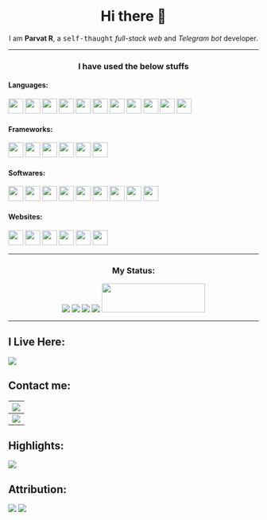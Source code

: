<h1 align=center>Hi there 👋</h1>
<div align=center>I am <b>Parvat R</b>, a <kbd>self-thaught</kbd> <em>full-stack web</em> and <em>Telegram bot</em> developer.</div>
<hr>

<h3 align=center>I have used the below stuffs</h3>

<!-- Uncomment if you want -->
<!-- ![Parvat-R Languases-Used](https://raw.githubusercontent.com/Parvat-R/parvat-r.github.io/main/Untitledlanguages-ik.svg) -->

<div>
  <h4>Languages:</h4>
  <img height="30px" src="https://shields.io/badge/PYTHON-black?logo=python&style=for-the-badge.svg" />
  <img height="30px" src="https://shields.io/badge/JAVASCRIPT-black?logo=javascript&javascript=for-the-badge.svg" />
  <img height="30px" src="https://shields.io/badge/CSS-black?logo=css3&style=for-the-badge.svg" />
  <img height="30px" src="https://shields.io/badge/HTML-black?logo=html5&style=for-the-badge.svg" />
  <img height="30px" src="https://shields.io/badge/SQL-black?logo=sqlite&style=for-the-badge.svg" />
  <img height="30px" src="https://shields.io/badge/JSON-black?logo=json&style=for-the-badge.svg" />
  <img height="30px" src="https://shields.io/badge/C%2B%2B-black?logo=c%2B%2B&style=for-the-badge.svg" />
  <img height="30px" src="https://shields.io/badge/C%23-black?logo=csharp&style=for-the-badge.svg" />
  <img height="30px" src="https://shields.io/badge/SVG-black?logo=svg&style=for-the-badge.svg" />
  <img height="30px" src="https://shields.io/badge/R-black?logo=r&style=for-the-badge.svg" />
  <img height="30px" src="https://shields.io/badge/PHP-black?logo=php&style=for-the-badge.svg" />
  
  <br />
  <h4>Frameworks:</h4>
  
  <img height="30px" src="https://shields.io/badge/Flask-black?logo=flask&style=for-the-badge.svg" />
  <img height="30px" src="https://shields.io/badge/Pyrogram-black?logo=robot framework&style=for-the-badge.svg" />
  <img height="30px" src="https://shields.io/badge/Node Js-black?logo=node.js&style=for-the-badge.svg" />
  <img height="30px" src="https://shields.io/badge/Electron Js-black?logo=electron&style=for-the-badge.svg" />
  <img height="30px" src="https://shields.io/badge/Expresses Js-black?logo=express&style=for-the-badge.svg" />
  <img height="30px" src="https://shields.io/badge/Socket.io-black?logo=socket.io&style=for-the-badge.svg" />
  
  <br />
  <h4>Softwares:</h4>
  <img height="30px" src="https://shields.io/badge/Blender-black?logo=blender&style=for-the-badge.svg" />
  <img height="30px" src="https://shields.io/badge/VS Code-black?logo=Visual Studio Code&style=for-the-badge.svg" />
  <img height="30px" src="https://shields.io/badge/Selenium-black?logo=selenium&style=for-the-badge.svg" />
  <img height="30px" src="https://shields.io/badge/Telegram-black?logo=telegram&style=for-the-badge.svg" />
  <img height="30px" src="https://shields.io/badge/Godot-black?logo=godotengine&style=for-the-badge.svg" />
  <img height="30px" src="https://shields.io/badge/Figma-black?logo=figma&style=for-the-badge.svg" />
  <img height="30px" src="https://shields.io/badge/Brave-black?logo=brave&style=for-the-badge.svg" />
  <img height="30px" src="https://shields.io/badge/Firefox Browser-black?logo=Firefox Browser&style=for-the-badge.svg" />
  <img height="30px" src="https://shields.io/badge/DuckDuckGo-black?logo=DuckDuckGo&style=for-the-badge.svg" />
  
  <br />
  <h4>Websites:</h4>
  <img height="30px" src="https://shields.io/badge/Figma-black?logo=figma&style=for-the-badge.svg" />
  <img height="30px" src="https://shields.io/badge/Three.JS-black?logo=three.js&style=for-the-badge.svg" />
  <img height="30px" src="https://shields.io/badge/Stack Overflow-black?logo=stack overflow&style=for-the-badge.svg" />
  <img height="30px" src="https://shields.io/badge/Github-black?logo=github&style=for-the-badge.svg" />
  <img height="30px" src="https://shields.io/badge/dev.to-black?logo=dev.to&style=for-the-badge.svg" />
  <img height="30px" src="https://shields.io/badge/Mozilla-black?logo=Mozilla&style=for-the-badge.svg" />
  
  
  
</div>



---


<h3 align="center">My Status:</h3>
<div align="center">
  <img src="https://github-readme-stats.vercel.app/api/top-langs/?username=parvat-r&langs_count=5&theme=tokyonight" />
  <img src="https://github-readme-streak-stats.herokuapp.com/?user=parvat-r&theme=tokyonight" />
  <img src="https://github-readme-stats.vercel.app/api/?username=parvat-r&count_private=true&theme=tokyonight&showicons=true" />
  <img src="https://github-profile-trophy.vercel.app/?username=parvat-r&theme=tokyonight" />
  <img src="https://stackoverflow.com/users/flair/14785531.png?theme=dark" width="208" height="58">
</div>

---
## I Live Here:
[![](https://shields.io/badge/My%20Location-Salem-black?logo=google%20maps&style=for-the-badge)](https://goo.gl/maps/4X2oxzBjYPNQvGsVA)



## Contact me:
|[![](https://shields.io/badge/Telegram-@Parvat_R-black?logo=telegram&style=for-the-badge)](https://telegram.me/parvat_r) |
|:---|
|[![](https://shields.io/badge/G--Mail-replyerrors...-black?logo=Shields.io&style=for-the-badge)](mailto:replyerrors.parvat@gmail.com) |



## Highlights:
[![](https://shields.io/badge/50%25%20OWNER-@Botsuniverse-green?logo=telegram&style=for-the-badge)](https://telegram.me/bots_universe)



## Attribution:
[![](https://shields.io/badge/Icons-Simple%20Icons-gold?logo=simple+icons&style=for-the-badge)](https://simpleicons.org/)
[![](https://shields.io/badge/Badges-Shields.io-gold?logo=Shields.io&style=for-the-badge)](https://shields.io/)
